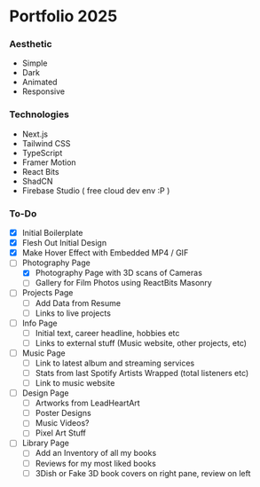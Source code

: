# Portfolio 2025 

### Aesthetic
- Simple
- Dark
- Animated
- Responsive

### Technologies
- Next.js
- Tailwind CSS
- TypeScript
- Framer Motion
- React Bits
- ShadCN
- Firebase Studio ( free cloud dev env :P )


### To-Do
- [x] Initial Boilerplate
- [x] Flesh Out Initial Design
- [x] Make Hover Effect with Embedded MP4 / GIF
- [ ] Photography Page
    - [x] Photography Page with 3D scans of Cameras
    - [ ] Gallery for Film Photos using ReactBits Masonry
- [ ] Projects Page
    - [ ] Add Data from Resume
    - [ ] Links to live projects
- [ ] Info Page
    - [ ] Initial text, career headline, hobbies etc
    - [ ] Links to external stuff (Music website, other projects, etc)
- [ ] Music Page
    - [ ] Link to latest album and streaming services
    - [ ] Stats from last Spotify Artists Wrapped (total listeners etc)
    - [ ] Link to music website
- [ ] Design Page
    - [ ] Artworks from LeadHeartArt
    - [ ] Poster Designs
    - [ ] Music Videos?
    - [ ] Pixel Art Stuff
- [ ] Library Page
    - [ ] Add an Inventory of all my books
    - [ ] Reviews for my most liked books
    - [ ] 3Dish or Fake 3D book covers on right pane, review on left
